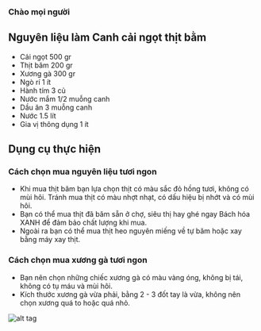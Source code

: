 
### Chào mọi người

## Nguyên liệu làm Canh cải ngọt thịt bằm
-  Cải ngọt 500 gr
- Thịt băm 200 gr
- Xương gà 300 gr
- Ngò rí 1 ít
- Hành tím 3 củ
- Nước mắm 1/2 muỗng canh
- Dầu ăn 3 muỗng canh
- Nước 1.5 lít
- Gia vị thông dụng 1 ít

## Dụng cụ thực hiện

### Cách chọn mua nguyên liệu tươi ngon

- Khi mua thịt băm bạn lựa chọn thịt có màu sắc đỏ hồng tươi, không có mùi hôi. Tránh mua thịt có màu nhợt nhạt, có dấu hiệu bị nhớt và có mùi hôi.
- Bạn có thể mua thịt đã băm sẵn ở chợ, siêu thị hay ghé ngay Bách hóa XANH để đảm bảo chất lượng khi mua.
- Ngoài ra bạn có thể mua thịt heo nguyên miếng về tự băm hoặc xay bằng máy xay thịt.

### Cách chọn mua xương gà tươi ngon

- Bạn nên chọn những chiếc xương gà có màu vàng óng, không bị tái, không có tụ máu và mùi hôi.
- Kích thước xương gà vừa phải, bằng 2 - 3 đốt tay là vừa, không nên chọn xương quá to hoặc quá nhỏ.

![alt tag](https://img-global.cpcdn.com/recipes/e60fe3f5c6f847a1/640x640sq70/photo.webp)

